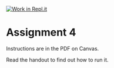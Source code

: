 [![Work in Repl.it](https://classroom.github.com/assets/work-in-replit-14baed9a392b3a25080506f3b7b6d57f295ec2978f6f33ec97e36a161684cbe9.svg)](https://classroom.github.com/online_ide?assignment_repo_id=3424698&assignment_repo_type=AssignmentRepo)
# Assignment 4

Instructions are in the PDF on Canvas.

Read the handout to find out how to run it. 


 
